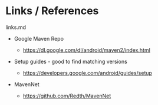 # Links / References

links.md

*	Google Maven Repo

	*	https://dl.google.com/dl/android/maven2/index.html


*	Setup guides - good to find matching versions

	*	https://developers.google.com/android/guides/setup

*	MavenNet

	*	https://github.com/Redth/MavenNet


